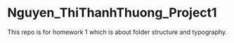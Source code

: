 # Nguyen_ThiThanhThuong_Project1
This repo is for homework 1 which is about folder structure and typography.
